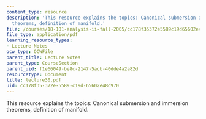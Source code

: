 ```yaml
---
content_type: resource
description: 'This resource explains the topics: Canonical submersion and immersion
  theorems, definition of manifold.'
file: /courses/18-101-analysis-ii-fall-2005/cc178f35372e5589c19d65602e48d970_lecture30.pdf
file_type: application/pdf
learning_resource_types:
- Lecture Notes
ocw_type: OCWFile
parent_title: Lecture Notes
parent_type: CourseSection
parent_uid: f1e66049-be8c-2147-5acb-40dde4a2a82d
resourcetype: Document
title: lecture30.pdf
uid: cc178f35-372e-5589-c19d-65602e48d970
---
```

This resource explains the topics: Canonical submersion and immersion theorems, definition of manifold.

